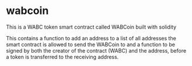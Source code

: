 # wabcoin
This is a WABC token smart contract called WABCoin built with solidity

This contains a function to add an address to a list of all addresses the smart contract is allowed to send the WABCoin to and a function to be signed by both the creator of the contract (WABC) and the address, before a token is transferred to the receiving address.
